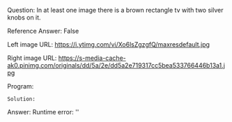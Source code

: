Question: In at least one image there is a brown rectangle tv with two silver knobs on it.

Reference Answer: False

Left image URL: https://i.ytimg.com/vi/Xo6lsZgzgfQ/maxresdefault.jpg

Right image URL: https://s-media-cache-ak0.pinimg.com/originals/dd/5a/2e/dd5a2e719317cc5bea533766446b13a1.jpg

Program:

```
Solution:
```
Answer: Runtime error: ''

